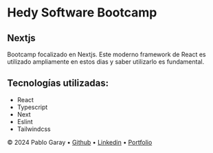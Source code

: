 # Hedy Software Bootcamp

## Nextjs

Bootcamp focalizado en Nextjs. Este moderno framework de React es utilizado ampliamente en estos dias y saber utilizarlo es fundamental.

## Tecnologías utilizadas:
  - React
  - Typescript
  - Next
  - Eslint
  - Tailwindcss

&copy; 2024 Pablo Garay &bull; [Github](https://github.com/814942) &bull; [Linkedin](https://www.linkedin.com/in/pablo-garay-dev/) &bull; [Portfolio](https://pablogaray.netlify.app/)

